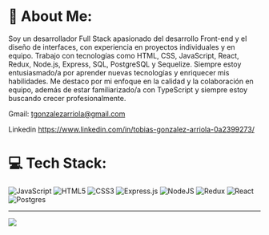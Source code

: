 # 💫 About Me:
Soy un desarrollador Full Stack apasionado del desarrollo Front-end y el diseño de interfaces, con experiencia en proyectos individuales y en equipo. Trabajo con tecnologías como HTML, CSS, JavaScript, React, Redux, Node.js, Express, SQL, PostgreSQL y Sequelize. Siempre estoy entusiasmado/a por aprender nuevas tecnologías y enriquecer mis habilidades. Me destaco por mi enfoque en la calidad y la colaboración en equipo, además de estar familiarizado/a con TypeScript y siempre estoy buscando crecer profesionalmente.


Gmail: tgonzalezarriola@gmail.com

Linkedin https://www.linkedin.com/in/tobias-gonzalez-arriola-0a2399273/



# 💻 Tech Stack:
![JavaScript](https://img.shields.io/badge/javascript-%23323330.svg?style=for-the-badge&logo=javascript&logoColor=%23F7DF1E) ![HTML5](https://img.shields.io/badge/html5-%23E34F26.svg?style=for-the-badge&logo=html5&logoColor=white) ![CSS3](https://img.shields.io/badge/css3-%231572B6.svg?style=for-the-badge&logo=css3&logoColor=white) ![Express.js](https://img.shields.io/badge/express.js-%23404d59.svg?style=for-the-badge&logo=express&logoColor=%2361DAFB) ![NodeJS](https://img.shields.io/badge/node.js-6DA55F?style=for-the-badge&logo=node.js&logoColor=white) ![Redux](https://img.shields.io/badge/redux-%23593d88.svg?style=for-the-badge&logo=redux&logoColor=white) ![React](https://img.shields.io/badge/react-%2320232a.svg?style=for-the-badge&logo=react&logoColor=%2361DAFB) ![Postgres](https://img.shields.io/badge/postgres-%23316192.svg?style=for-the-badge&logo=postgresql&logoColor=white)




---
[![](https://visitcount.itsvg.in/api?id=crtobias&icon=2&color=1)](https://visitcount.itsvg.in)

<!-- Proudly created with GPRM ( https://gprm.itsvg.in ) -->
